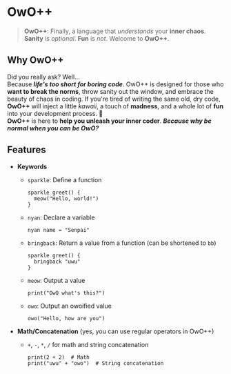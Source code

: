 # OwO++

> **OwO++**: Finally, a language that *understands* your **inner chaos**.  
> **Sanity** is *optional*. **Fun** is *not*. Welcome to **OwO++**.

## Why OwO++
Did you really ask? Well...  
Because ***life's too short for boring code***. OwO++ is designed for those who **want to break the norms**, throw sanity out the window, and embrace the beauty of chaos in coding. If you're tired of writing the same old, dry code, **OwO++** will inject a little *kawaii*, a touch of **madness**, and a whole lot of **fun** into your development process. 🚀  
**OwO++** is here to **help you unleash your inner coder**. ***Because why be normal when you can be OwO?***


## Features

- **Keywords**
  - `sparkle`: Define a function
    ```OwO++
    sparkle greet() { 
      meow("Hello, world!")
    }
    ```
  - `nyan`: Declare a variable
    ```OwO++
    nyan name = "Senpai"
    ```
  - `bringback`: Return a value from a function (can be shortened to `bb`)
    ```OwO++
    sparkle greet() {
      bringback "uwu"
    }
    ```
  - `meow`: Output a value
    ```OwO++
    print("OwO what's this?")
    ```
  - `owo`: Output an owoified value 
    ```OwO++
    owo("Hello, how are you")
    ```

- **Math/Concatenation** (yes, you can use regular operators in OwO++)
  - `+`, `-`, `*`, `/` for math and string concatenation
    ```OwO++
    print(2 + 2)  # Math
    print("uwu" + "owo")  # String concatenation
    ```